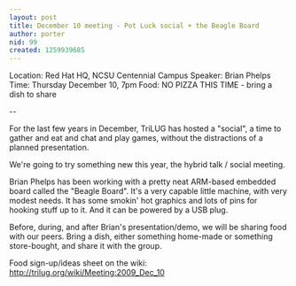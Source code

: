 ```yaml
---
layout: post
title: December 10 meeting - Pot Luck social + the Beagle Board
author: porter
nid: 99
created: 1259939685
---
```

Location: Red Hat HQ, NCSU Centennial Campus
Speaker: Brian Phelps
Time: Thursday December 10, 7pm
Food: NO PIZZA THIS TIME - bring a dish to share

--

For the last few years in December, TriLUG has hosted a "social", a time to gather and eat and chat and play games, without the distractions of a planned presentation.

We're going to try something new this year, the hybrid talk / social meeting.

<!--break-->

Brian Phelps has been working with a pretty neat ARM-based embedded board called the "Beagle Board".  It's a very capable little machine, with very modest needs.  It has some smokin' hot graphics and lots of pins for hooking stuff up to it.  And it can be powered by a USB plug.

Before, during, and after Brian's presentation/demo, we will be sharing food with our peers.  Bring a dish, either something home-made or something store-bought, and share it with the group.

Food sign-up/ideas sheet on the wiki:
http://trilug.org/wiki/Meeting:2009_Dec_10
